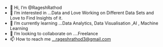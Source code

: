 - 👋 Hi, I’m @RageshRathod
- 👀 I’m interested in ...Data and Love Working on Different Data Sets and Love to Find Insights of it.
- 🌱 I’m currently learning ...Data Analytics, Data Visualisation ,AI , Machine Learning
- 💞️ I’m looking to collaborate on ....Freelance
- 📫 How to reach me ...rageshrathod3@gmail.com

<!---
RageshRathod/RageshRathod is a ✨ special ✨ repository because its `README.md` (this file) appears on your GitHub profile.
You can click the Preview link to take a look at your changes.
--->
